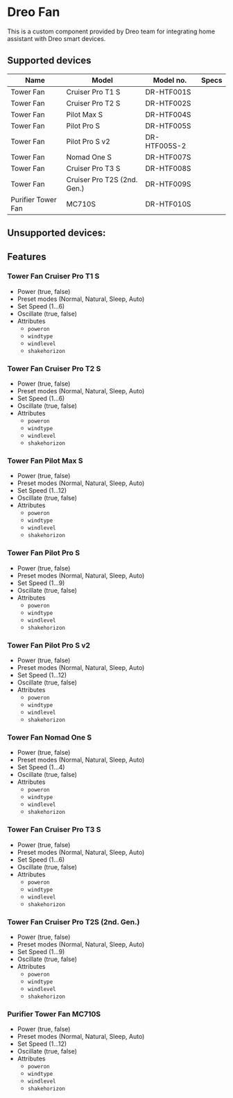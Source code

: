 # Dreo Fan

This is a custom component provided by Dreo team for integrating home assistant with Dreo smart devices.

## Supported devices

| Name                   | Model                         | Model no.     | Specs |
| ---------------------- | ----------------------------- | ------------- | ----- |
| Tower Fan              | Cruiser Pro T1 S	             | DR-HTF001S    | |
| Tower Fan              | Cruiser Pro T2 S	             | DR-HTF002S    | |
| Tower Fan              | Pilot Max S	                 | DR-HTF004S    | |
| Tower Fan              | Pilot Pro S	                 | DR-HTF005S    | |
| Tower Fan              | Pilot Pro S v2                | DR-HTF005S-2  | |
| Tower Fan              | Nomad One S	                 | DR-HTF007S    | |
| Tower Fan              | Cruiser Pro T3 S	             | DR-HTF008S    | |
| Tower Fan              | Cruiser Pro T2S (2nd. Gen.)	 | DR-HTF009S    | |
| Purifier Tower Fan	 | MC710S                        | DR-HTF010S    | |

Unsupported devices:
-

## Features

### Tower Fan Cruiser Pro T1 S

- Power (true, false)
- Preset modes (Normal, Natural, Sleep, Auto)
- Set Speed (1...6)
- Oscillate (true, false)
- Attributes
  - `poweron`
  - `windtype`
  - `windlevel`
  - `shakehorizon`

### Tower Fan Cruiser Pro T2 S

- Power (true, false)
- Preset modes (Normal, Natural, Sleep, Auto)
- Set Speed (1...6)
- Oscillate (true, false)
- Attributes
  - `poweron`
  - `windtype`
  - `windlevel`
  - `shakehorizon`

### Tower Fan Pilot Max S

- Power (true, false)
- Preset modes (Normal, Natural, Sleep, Auto)
- Set Speed (1...12)
- Oscillate (true, false)
- Attributes
  - `poweron`
  - `windtype`
  - `windlevel`
  - `shakehorizon`

### Tower Fan Pilot Pro S

- Power (true, false)
- Preset modes (Normal, Natural, Sleep, Auto)
- Set Speed (1...9)
- Oscillate (true, false)
- Attributes
  - `poweron`
  - `windtype`
  - `windlevel`
  - `shakehorizon`


### Tower Fan Pilot Pro S v2

- Power (true, false)
- Preset modes (Normal, Natural, Sleep, Auto)
- Set Speed (1...12)
- Oscillate (true, false)
- Attributes
  - `poweron`
  - `windtype`
  - `windlevel`
  - `shakehorizon`


### Tower Fan Nomad One S

- Power (true, false)
- Preset modes (Normal, Natural, Sleep, Auto)
- Set Speed (1...4)
- Oscillate (true, false)
- Attributes
  - `poweron`
  - `windtype`
  - `windlevel`
  - `shakehorizon`


### Tower Fan Cruiser Pro T3 S

- Power (true, false)
- Preset modes (Normal, Natural, Sleep, Auto)
- Set Speed (1...6)
- Oscillate (true, false)
- Attributes
  - `poweron`
  - `windtype`
  - `windlevel`
  - `shakehorizon`


### Tower Fan Cruiser Pro T2S (2nd. Gen.)

- Power (true, false)
- Preset modes (Normal, Natural, Sleep, Auto)
- Set Speed (1...9)
- Oscillate (true, false)
- Attributes
  - `poweron`
  - `windtype`
  - `windlevel`
  - `shakehorizon`


### Purifier Tower Fan MC710S

- Power (true, false)
- Preset modes (Normal, Natural, Sleep, Auto)
- Set Speed (1...12)
- Oscillate (true, false)
- Attributes
  - `poweron`
  - `windtype`
  - `windlevel`
  - `shakehorizon`